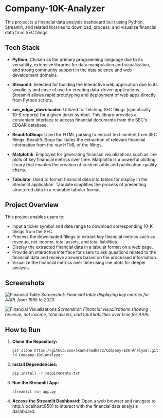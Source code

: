# Company-10K-Analyzer

This project is a financial data analysis dashboard built using Python, Streamlit, and related libraries to download, process, and visualize financial data from SEC filings.

## Tech Stack

- **Python**: Chosen as the primary programming language due to its versatility, extensive libraries for data manipulation and visualization, and strong community support in the data science and web development domains.
  
- **Streamlit**: Selected for building the interactive web application due to its simplicity and ease of use for creating data-driven applications. Streamlit allows rapid prototyping and deployment of web apps directly from Python scripts.

- **sec_edgar_downloader**: Utilized for fetching SEC filings (specifically 10-K reports) for a given ticker symbol. This library provides a convenient interface to access financial documents from the SEC's EDGAR database.

- **BeautifulSoup**: Used for HTML parsing to extract text content from SEC filings. BeautifulSoup facilitates the extraction of relevant financial information from the raw HTML of the filings.

- **Matplotlib**: Employed for generating financial visualizations such as line plots of key financial metrics over time. Matplotlib is a powerful plotting library that enables the creation of customizable and publication-quality charts.

- **Tabulate**: Used to format financial data into tables for display in the Streamlit application. Tabulate simplifies the process of presenting structured data in a readable tabular format.

## Project Overview

This project enables users to:

- Input a ticker symbol and date range to download corresponding 10-K filings from the SEC.
- Process the downloaded filings to extract key financial metrics such as revenue, net income, total assets, and total liabilities.
- Display the extracted financial data in a tabular format on a web page.
- Provide an interactive interface for users to ask questions related to the financial data and receive answers based on the processed information.
- Visualize the financial metrics over time using line plots for deeper analysis.

## Screenshots

![Financial Table](screenshots/financial_table_aapl.png)
*Screenshot: Financial table displaying key metrics for AAPL from 1995 to 2023.*

![Financial Visualizations](screenshots/financial_visualizations_aapl.png)
*Screenshot: Financial visualizations showing revenue, net income, total assets, and total liabilities over time for AAPL.*

## How to Run

1. **Clone the Repository:**
   ```bash
   git clone https://github.com/akankshadhar2/Company-10K-Analyzer.git
   cd Company-10K-Analyzer
2. **Install Dependencies:**
   ```bash
   pip install -r requirements.txt
3. **Run the Streamlit App:**
   ```bash
   streamlit run app.py
4. **Access the Streamlit Dashboard:**
   Open a web browser and navigate to http://localhost:8501 to interact with the financial data analysis dashboard.


   

